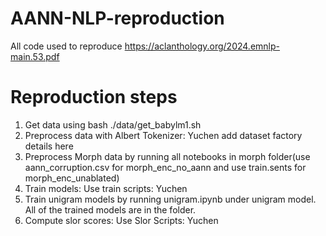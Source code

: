 # AANN-NLP-reproduction
All code used to reproduce https://aclanthology.org/2024.emnlp-main.53.pdf


# Reproduction steps

1. Get data using bash ./data/get_babylm1.sh
2. Preprocess data with Albert Tokenizer: Yuchen add dataset factory details here
3. Preprocess Morph data by running all notebooks in morph folder(use aann_corruption.csv for morph_enc_no_aann and use train.sents for morph_enc_unablated)
4. Train models: Use train scripts: Yuchen
5. Train unigram models by running unigram.ipynb under unigram model. All of the trained models are in the folder.
6. Compute slor scores: Use Slor Scripts: Yuchen
